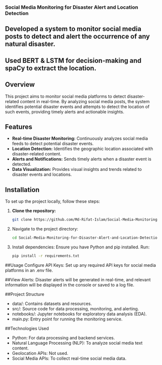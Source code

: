 ### Social Media Monitoring for Disaster Alert and Location Detection
## Developed a system to monitor social media posts to detect and alert the occurrence of any natural disaster.
## Used BERT & LSTM for decision-making and spaCy to extract the location.

## Overview
This project aims to monitor social media platforms to detect disaster-related content in real-time. By analyzing social media posts, the system identifies potential disaster events and attempts to detect the location of such events, providing timely alerts and actionable insights.

## Features
- **Real-time Disaster Monitoring:** Continuously analyzes social media feeds to detect potential disaster events.
- **Location Detection:** Identifies the geographic location associated with disaster-related content.
- **Alerts and Notifications:** Sends timely alerts when a disaster event is detected.
- **Data Visualization:** Provides visual insights and trends related to disaster events and locations.

## Installation
To set up the project locally, follow these steps:

1. **Clone the repository:**
   ```bash
   git clone https://github.com/Md-Rifat-Islam/Social-Media-Monitoring-for-Disaster-Alert-and-Location-Detection.git
2. Navigate to the project directory:
   ```bash
   cd Social-Media-Monitoring-for-Disaster-Alert-and-Location-Detection
3. Install dependencies:
   Ensure you have Python and pip installed. Run:
   ```bash
   pip install -r requirements.txt
##Usage
Configure API Keys:
Set up any required API keys for social media platforms in an .env file.

##View Alerts:
Disaster alerts will be generated in real-time, and relevant information will be displayed in the console or saved to a log file.

##Project Structure
- data/: Contains datasets and resources.
- src/: Source code for data processing, monitoring, and alerting.
- notebooks/: Jupyter notebooks for exploratory data analysis (EDA).
- main.py: Entry point for running the monitoring service.

##Technologies Used
- Python: For data processing and backend services.
- Natural Language Processing (NLP): To analyze social media text content.
- Geolocation APIs: Not used.
- Social Media APIs: To collect real-time social media data.

